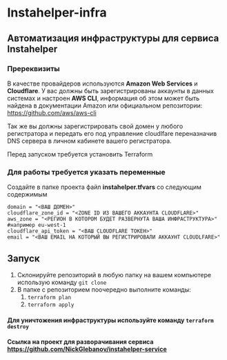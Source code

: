 # Instahelper-infra

## Автоматизация инфраструктуры для сервиса Instahelper

### Пререквизиты
В качестве провайдеров используются __Amazon Web Services__ и __Cloudflare__. У вас должны быть зарегистрированы
аккаунты в данных системах и настроен __AWS CLI__, информация об этом может быть найдена в документации Amazon или
официальном репозитории: https://github.com/aws/aws-cli

Так же вы должны зарегистрировать свой домен у любого регистратора и передать его под управление cloudlfare
переназначив DNS сервера в личном кабинете вашего регистратора. 

Перед запуском требуется установить Terraform

### Для работы требуется указать переменные
Cоздайте в папке проекта файл __instahelper.tfvars__ со следующим содержимым
```
domain = "<ВАШ ДОМЕН>"
cloudflare_zone_id = "<ZONE ID ИЗ ВАШЕГО АККАУНТА CLOUDFLARE>"
aws_zone = "<РЕГИОН В КОТОРОМ БУДЕТ РАЗВЕРНУТА ВАША ИНФРАСТРУКТУРА>" #например eu-west-1
cloudflare_api_token = "<ВАШ CLOUDFLARE ТОКЕН>"
email = "<ВАШ EMAIL НА КОТОРЫЙ ВЫ РЕГИСТРИРОВАЛИ АККАУНТ CLOUDLFARE>"
```

## Запуск
1. Склонируйте репозиторий в любую папку на вашем компьютере использую команду `git clone`
2. В папке с репозиторием поочередно выполните команды:
   1. `terraform plan`
   2. `terraform apply`

#### Для уничтожения инфраструктуры используйте команду `terraform destroy`
#### Ссылка на проект для разворачивания сервиса https://github.com/NickGlebanov/instahelper-service